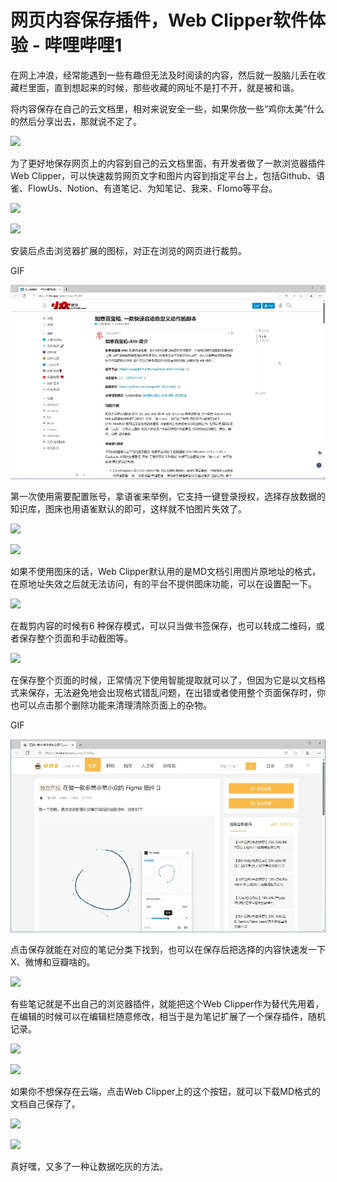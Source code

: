 # 网页内容保存插件，Web Clipper软件体验 - 哔哩哔哩1
在网上冲浪，经常能遇到一些有趣但无法及时阅读的内容，然后就一股脑儿丢在收藏栏里面，直到想起来的时候，那些收藏的网址不是打不开，就是被和谐。

将内容保存在自己的云文档里，相对来说安全一些，如果你放一些“鸡你太美”什么的然后分享出去，那就说不定了。

![](https://github.com/QuinShuai/QuinRepository/blob/main/images/2024-9-10%2009-35-22/a77810de-dfed-43e4-bdc4-4f6570de03f4.avif?raw=true)

为了更好地保存网页上的内容到自己的云文档里面，有开发者做了一款浏览器插件Web Clipper，可以快速裁剪网页文字和图片内容到指定平台上，包括Github、语雀、FlowUs、Notion、有道笔记、为知笔记、我来、Flomo等平台。

![](https://github.com/QuinShuai/QuinRepository/blob/main/images/2024-9-10%2009-35-22/54cd0db8-62c7-44ba-b76d-0242f99c052c.avif?raw=true)

![](https://github.com/QuinShuai/QuinRepository/blob/main/images/2024-9-10%2009-35-22/1c2f6380-a2ae-476c-a489-8028d3f07dab.avif?raw=true)

安装后点击浏览器扩展的图标，对正在浏览的网页进行裁剪。

GIF

![](https://github.com/QuinShuai/QuinRepository/blob/main/images/2024-9-10%2009-35-22/5177e11f-f1de-4dea-b054-c8566f38018f.webp?raw=true)

第一次使用需要配置账号，拿语雀来举例，它支持一键登录授权，选择存放数据的知识库，图床也用语雀默认的即可，这样就不怕图片失效了。

![](https://github.com/QuinShuai/QuinRepository/blob/main/images/2024-9-10%2009-35-22/457d4113-db1f-466b-896c-718ce021fb63.avif?raw=true)

![](https://github.com/QuinShuai/QuinRepository/blob/main/images/2024-9-10%2009-35-22/de83d5d7-92bf-4166-add1-44659f4b981d.avif?raw=true)

如果不使用图床的话，Web Clipper默认用的是MD文档引用图片原地址的格式，在原地址失效之后就无法访问，有的平台不提供图床功能，可以在设置配一下。

![](https://github.com/QuinShuai/QuinRepository/blob/main/images/2024-9-10%2009-35-22/61b4ead8-0278-4083-8f44-7df16de94acb.avif?raw=true)

在裁剪内容的时候有6 种保存模式，可以只当做书签保存，也可以转成二维码，或者保存整个页面和手动截图等。

![](https://github.com/QuinShuai/QuinRepository/blob/main/images/2024-9-10%2009-35-22/9d616626-597b-4779-8955-34a87e61608d.avif?raw=true)

在保存整个页面的时候，正常情况下使用智能提取就可以了，但因为它是以文档格式来保存，无法避免地会出现格式错乱问题，在出错或者使用整个页面保存时，你也可以点击那个删除功能来清理清除页面上的杂物。

GIF

![](https://github.com/QuinShuai/QuinRepository/blob/main/images/2024-9-10%2009-35-22/6c164ca0-47f2-4e1a-aa43-9f702f6e2a03.webp?raw=true)

点击保存就能在对应的笔记分类下找到，也可以在保存后把选择的内容快速发一下X、微博和豆瓣啥的。

![](https://github.com/QuinShuai/QuinRepository/blob/main/images/2024-9-10%2009-35-22/2c70c076-ea39-4ac9-821b-462801586e2f.avif?raw=true)

有些笔记就是不出自己的浏览器插件，就能把这个Web Clipper作为替代先用着，在编辑的时候可以在编辑栏随意修改，相当于是为笔记扩展了一个保存插件，随机记录。

![](https://github.com/QuinShuai/QuinRepository/blob/main/images/2024-9-10%2009-35-22/e9ad394e-2e57-4f67-948e-66352324da34.avif?raw=true)

![](https://github.com/QuinShuai/QuinRepository/blob/main/images/2024-9-10%2009-35-22/a802566c-a1cf-4107-8833-d512f9fe2d34.avif?raw=true)

如果你不想保存在云端，点击Web Clipper上的这个按钮，就可以下载MD格式的文档自己保存了。

![](https://github.com/QuinShuai/QuinRepository/blob/main/images/2024-9-10%2009-35-22/92c8847c-8f77-4a82-a06f-ce805dfaa951.avif?raw=true)

![](https://github.com/QuinShuai/QuinRepository/blob/main/images/2024-9-10%2009-35-22/a13f107c-91b8-40e8-abe8-bb39a1cfc37f.avif?raw=true)

真好嘿，又多了一种让数据吃灰的方法。